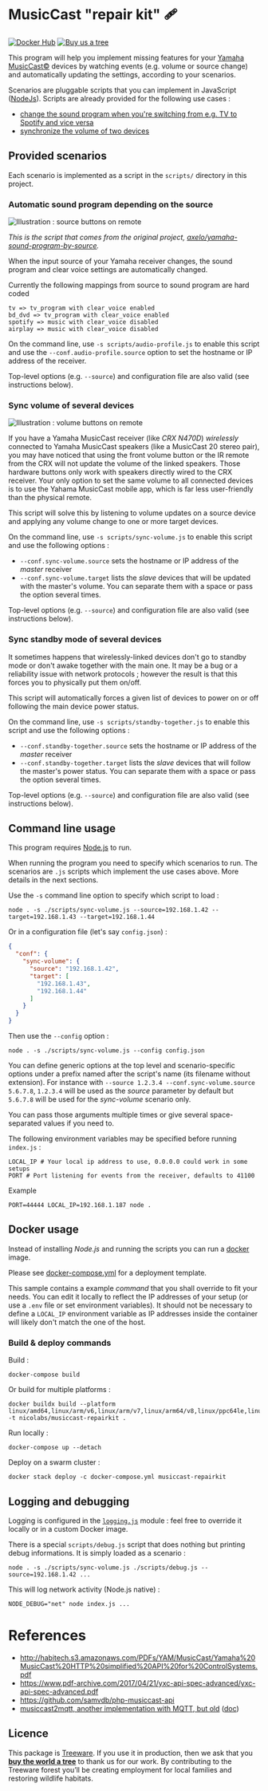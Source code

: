 # MusicCast "repair kit" 🩹

[![Docker Hub](https://github.com/nicolabs/musiccast-repairkit/actions/workflows/dockerhub.yml/badge.svg)](https://hub.docker.com/r/nicolabs/musiccast-repairkit) [![Buy us a tree](https://img.shields.io/badge/Plant%20trees-%F0%9F%8C%B3-lightgreen)](https://plant.treeware.earth/nicolabs/musiccast-repairkit)

This program will help you implement missing features for your [Yamaha MusicCast©](https://usa.yamaha.com/products/contents/audio_visual/musiccast/index.html) devices by watching events (e.g. volume or source change) and automatically updating the settings, according to your scenarios.

Scenarios are pluggable scripts that you can implement in JavaScript ([NodeJs](https://nodejs.org/)).
Scripts are already provided for the following use cases :

- [change the sound program when you're switching from e.g. TV to Spotify and vice versa](#automatic-sound-program-depending-on-the-source)
- [synchronize the volume of two devices](#sync-volume-of-several-devices)



## Provided scenarios

Each scenario is implemented as a script in the `scripts/` directory in this project.

### Automatic sound program depending on the source

![Illustration : source buttons on remote](doc/source-buttons.png)

*This is the script that comes from the original project, [axelo/yamaha-sound-program-by-source](https://github.com/axelo/yamaha-sound-program-by-source).*

When the input source of your Yamaha receiver changes, the sound program and clear voice settings are automatically changed.

Currently the following mappings from source to sound program are hard coded

    tv => tv_program with clear_voice enabled
    bd_dvd => tv_program with clear_voice enabled
    spotify => music with clear_voice disabled
    airplay => music with clear_voice disabled

On the command line, use `-s scripts/audio-profile.js` to enable this script and use the `--conf.audio-profile.source` option to set the hostname or IP address of the receiver.

Top-level options (e.g. `--source`) and configuration file are also valid (see instructions below).


### Sync volume of several devices

![Illustration : volume buttons on remote](doc/volume-buttons.png)

If you have a Yamaha MusicCast receiver (like *CRX N470D*) *wirelessly* connected to Yamaha MusicCast speakers (like a MusicCast 20 stereo pair), you may have noticed that using the front volume button or the IR remote from the CRX will not update the volume of the linked speakers. Those hardware buttons only work with speakers directly wired to the CRX receiver. Your only option to set the same volume to all connected devices is to use the Yahama MusicCast mobile app, which is far less user-friendly than the physical remote.

This script will solve this by listening to volume updates on a source device and applying any volume change to one or more target devices.

On the command line, use `-s scripts/sync-volume.js` to enable this script and use the following options :
- `--conf.sync-volume.source` sets the hostname or IP address of the *master* receiver
- `--conf.sync-volume.target` lists the *slave* devices that will be updated with the master's volume. You can separate them with a space or pass the option several times.

Top-level options (e.g. `--source`) and configuration file are also valid (see instructions below).


### Sync standby mode of several devices

It sometimes happens that wirelessly-linked devices don't go to standby mode or don't awake together with the main one.
It may be a bug or a reliability issue with network protocols ; however the result is that this forces you to physically put them on/off.

This script will automatically forces a given list of devices to power on or off following the main device power status.

On the command line, use `-s scripts/standby-together.js` to enable this script and use the following options :
- `--conf.standby-together.source` sets the hostname or IP address of the *master* receiver
- `--conf.standby-together.target` lists the *slave* devices that will follow the master's power status. You can separate them with a space or pass the option several times.

Top-level options (e.g. `--source`) and configuration file are also valid (see instructions below).


## Command line usage

This program requires [Node.js](https://nodejs.org) to run.

When running the program you need to specify which scenarios to run.
The scenarios are `.js` scripts which implement the use cases above. More details in the next sections.

Use the `-s` command line option to specify which script to load :

    node . -s ./scripts/sync-volume.js --source=192.168.1.42 --target=192.168.1.43 --target=192.168.1.44

Or in a configuration file (let's say `config.json`) :

```json
{
  "conf": {
    "sync-volume": {
      "source": "192.168.1.42",
      "target": [
        "192.168.1.43",
        "192.168.1.44"
      ]
    }
  }
}
```

Then use the `--config` option :

    node . -s ./scripts/sync-volume.js --config config.json

You can define generic options at the top level and scenario-specific options under a prefix named after the script's name (its filename without extension).
For instance with `--source 1.2.3.4 --conf.sync-volume.source 5.6.7.8`, `1.2.3.4` will be used as the *source* parameter by default but `5.6.7.8` will be used for the *sync-volume* scenario only.

You can pass those arguments multiple times or give several space-separated values if you need to.

The following environment variables may be specified before running `index.js` :

    LOCAL_IP # Your local ip address to use, 0.0.0.0 could work in some setups
    PORT # Port listening for events from the receiver, defaults to 41100

Example

    PORT=44444 LOCAL_IP=192.168.1.187 node .



## Docker usage

Instead of installing _Node.js_ and running the scripts you can run a [docker](https://www.docker.com/) image.

Please see [docker-compose.yml](docker-compose.yml) for a deployment template.

This sample contains a example *command* that you shall override to fit your needs.
You can edit it locally to reflect the IP addresses of your setup (or use a `.env` file or set environment variables).
It should not be necessary to define a `LOCAL_IP` environment variable as IP addresses inside the container will likely don't match the one of the host.


### Build & deploy commands

Build :

    docker-compose build

Or build for multiple platforms :

    docker buildx build --platform linux/amd64,linux/arm/v6,linux/arm/v7,linux/arm64/v8,linux/ppc64le,linux/s390x -t nicolabs/musiccast-repairkit .

Run locally :

    docker-compose up --detach

Deploy on a swarm cluster :

    docker stack deploy -c docker-compose.yml musiccast-repairkit



## Logging and debugging

Logging is configured in the [`logging.js`](logging.js) module : feel free to override it locally or in a custom Docker image.

There is a special `scripts/debug.js` script that does nothing but printing debug informations. It is simply loaded as a scenario :

    node . -s ./scripts/sync-volume.js ./scripts/debug.js --source=192.168.1.42 ...


This will log network activity (Node.js native) :

    NODE_DEBUG="net" node index.js ...


# References

- http://habitech.s3.amazonaws.com/PDFs/YAM/MusicCast/Yamaha%20MusicCast%20HTTP%20simplified%20API%20for%20ControlSystems.pdf
- https://www.pdf-archive.com/2017/04/21/yxc-api-spec-advanced/yxc-api-spec-advanced.pdf
- https://github.com/samvdb/php-musiccast-api
- [musiccast2mqtt, another implementation with MQTT, but old](https://github.com/ppt000/musiccast2mqtt) ([doc](https://musiccast2mqtt.readthedocs.io/en/latest/))


## Licence

This package is [Treeware](https://treeware.earth). If you use it in production, then we ask that you [**buy the world a tree**](https://plant.treeware.earth/nicolabs/musiccast-repairkit) to thank us for our work. By contributing to the Treeware forest you’ll be creating employment for local families and restoring wildlife habitats.
